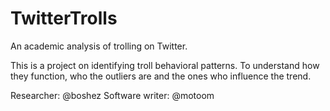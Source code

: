 # TwitterTrolls
An academic analysis of trolling on Twitter.

This is a project on identifying troll behavioral patterns. To understand how they function, who the outliers are and the ones who influence the trend.

Researcher: @boshez
Software writer: @motoom



